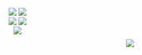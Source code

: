 <p align="center" style="width:50px; height:50px">
  <img src="https://i.gifer.com/origin/42/426b74db697cf240f129ab82fa379241_w200.gif"/>
  <img src="https://media.tenor.com/L4TD4MWFy40AAAAj/kirby.gif"/>
  <img src="https://studio.code.org/v3/assets/sJlITuw1kMzvGSQy2QqoQj6IMjb4ekCMTVjZCbouR-U/kirby_calling_for_an_assistant_by_marxkirby-dbo5isa.gif"/>
  <img src="https://img1.picmix.com/output/stamp/normal/3/9/6/5/2385693_24329.gif"/>
  <img src="https://static.wikia.nocookie.net/722d3979-d955-4ac3-abc7-37147d1874bd/scale-to-width/755"/>
</p>
<p align="center">
  <a href="https://skillicons.dev">
    <img src="https://skillicons.dev/icons?i=bash,linux,kali,redhat,apple,raspberrypi,mint,windows,azure,regex,py,powershell,postgres,html,css,js,notion,wordpress,figma,xd" />
  </a>
</p>

